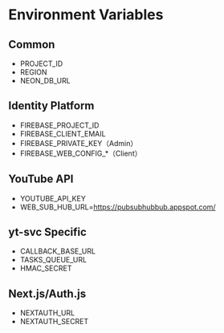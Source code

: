 # Environment Variables

## Common
- PROJECT_ID
- REGION
- NEON_DB_URL

## Identity Platform
- FIREBASE_PROJECT_ID
- FIREBASE_CLIENT_EMAIL
- FIREBASE_PRIVATE_KEY（Admin）
- FIREBASE_WEB_CONFIG_*（Client）

## YouTube API
- YOUTUBE_API_KEY
- WEB_SUB_HUB_URL=https://pubsubhubbub.appspot.com/

## yt-svc Specific
- CALLBACK_BASE_URL
- TASKS_QUEUE_URL
- HMAC_SECRET

## Next.js/Auth.js
- NEXTAUTH_URL
- NEXTAUTH_SECRET